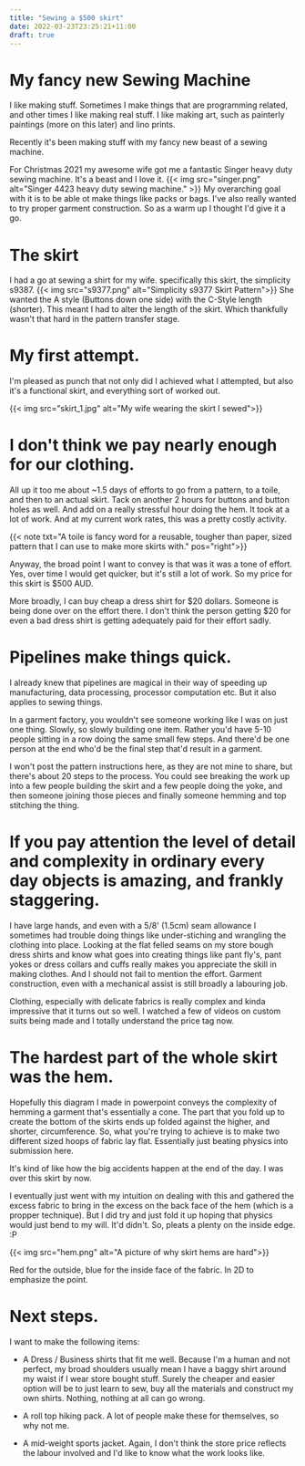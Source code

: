 ```yaml
---
title: "Sewing a $500 skirt"
date: 2022-03-23T23:25:21+11:00
draft: true
---
```


# My fancy new Sewing Machine

I like making stuff. Sometimes I make things that are programming related, and other times I like making real stuff.
I like making art, such as painterly paintings (more on this later) and lino prints. 

Recently it's been making stuff with my fancy new beast of a sewing machine. 

For Christmas 2021 my awesome wife got me a fantastic Singer heavy duty sewing machine. It's a beast and I love it. 
{{< img src="singer.png" alt="Singer 4423 heavy duty sewing machine." >}}
My overarching goal with it is to be able ot make things like packs or bags. I've also really wanted to try proper garment construction. So as a warm up I thought I'd give it a go.

# The skirt
I had a go at sewing a shirt for my wife. specifically this skirt, the simplicity s9387. 
{{< img src="s9377.png" alt="Simplicity s9377 Skirt Pattern">}}
She wanted the A style (Buttons down one side) with the C-Style length (shorter). This meant I had to alter the length of the skirt. Which thankfully wasn't that hard in the pattern transfer stage. 


# My first attempt.

I'm pleased as punch that not only did I achieved what I attempted, but also it's a functional skirt, and everything sort of worked out.

{{< img src="skirt_1.jpg" alt="My wife wearing the skirt I sewed">}}

# I don't think we pay nearly enough for our clothing. 
All up it too me about ~1.5 days of efforts to go from a pattern, to a toile, and then to an actual skirt. Tack on another 2 hours for  buttons and button holes as well. And add on a really stressful hour doing the hem. It took at a lot of work. And at my current work rates, this was a pretty costly activity.

{{< note txt="A toile is fancy word for a reusable, tougher than paper, sized pattern that I can use to make more skirts with." pos="right">}}

Anyway, the broad point I want to convey is that was it was a tone of effort. Yes, over time I would get quicker, but it's still a lot of work. So my price for this skirt is $500 AUD.

More broadly, I can buy cheap a dress shirt for $20 dollars. Someone is being done over on the effort there. I don't think the person getting $20 for even a bad dress shirt is getting adequately paid for their effort sadly.


# Pipelines make things quick.

I already knew that pipelines are magical in their way of speeding up manufacturing, data processing, processor computation etc. But it also applies to sewing things. 

In a garment factory, you wouldn't see someone working like I was on just one thing. Slowly, so slowly building one item. Rather you'd have 5-10 people sitting in a row doing the same small few steps. And there'd be one person at the end who'd be the final step that'd result in a garment. 

I won't post the pattern instructions here, as they are not mine to share, but there's about 20 steps to the process. 
You could see breaking the work up into a few people building the skirt and a few people doing the yoke, and then someone joining those pieces and finally someone hemming and top stitching the thing. 


# If you pay attention the level of detail and complexity in ordinary every day objects is amazing, and frankly staggering.

I have large hands, and even with a 5/8' (1.5cm) seam allowance I sometimes had trouble doing things like under-stiching and wrangling the clothing into place. Looking at the flat felled seams on my store bough dress shirts and know what goes into creating things like pant fly's, pant yokes or dress collars and cuffs really makes you appreciate the skill in making clothes. And I should not fail to mention the effort. Garment construction, even with a mechanical assist is still broadly a labouring job. 

Clothing, especially with delicate fabrics is really complex and kinda impressive that it turns out so well. I watched a few of videos on custom suits being made and I totally understand the price tag now.

# The hardest part of the whole skirt was the hem. 

Hopefully this diagram I made in powerpoint conveys the complexity of hemming a garment that's essentially a cone. The part that you fold up to create the bottom of the skirts ends up folded against the higher, and shorter, circumference. So, what you're trying to achieve is to make two different sized hoops of fabric lay flat. Essentially just beating physics into submission here. 

It's kind of like how the big accidents happen at the end of the day. I was over this skirt by now.

I eventually just went with my intuition on dealing with this and gathered the excess fabric to bring in the excess on the back face of the hem (which is a propper technique). But I did try and just fold it up hoping that physics would just bend to my will. It'd didn't. So, pleats a plenty on the inside edge. :P

{{< img src="hem.png" alt="A picture of why skirt hems are hard">}}

Red for the outside, blue for the inside face of the fabric. In 2D to emphasize the point.


# Next steps.

I want to make the following items:

 - A Dress / Business shirts that fit me well. Because I'm a human and not perfect, my broad shoulders usually mean I have a baggy shirt around my waist if I wear store bought stuff. Surely the cheaper and easier option will be to just learn to sew, buy all the materials and construct my own shirts. Nothing, nothing at all can go wrong. 

 - A roll top hiking pack. A lot of people make these for themselves, so why not me. 

 - A mid-weight sports jacket. Again, I don't think the store price reflects the labour involved and I'd like to know what the work looks like.